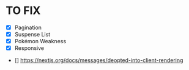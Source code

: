 # TO FIX

- [x] Pagination
- [x] Suspense List
- [x] Pokémon Weakness
- [x] Responsive
- [] https://nextjs.org/docs/messages/deopted-into-client-rendering
